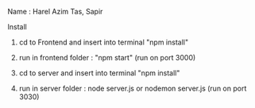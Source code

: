 Name : Harel Azim Tas, Sapir

Install

1. cd to Frontend and insert into terminal "npm install"

2. run in frontend folder : "npm start" (run on port 3000)

3. cd to server and insert into terminal "npm install"

4. run in server folder : node server.js or nodemon server.js (run on port 3030)

